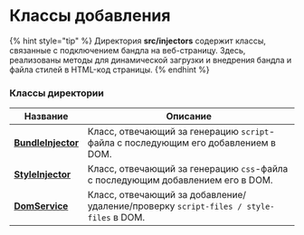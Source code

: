 # Классы добавления

{% hint style="tip" %}
Директория **src/injectors** содержит классы, связанные с подключением бандла на веб-страницу. Здесь, реализованы методы для динамической загрузки и внедрения бандла и файла стилей в HTML-код страницы.
{% endhint %}

### Классы директории

| Название                                      | Описание                                                                              |
|-----------------------------------------------|---------------------------------------------------------------------------------------|
| **[BundleInjector](BUNDLEINJECTOR.md)**       | Класс, отвечающий за генерацию `script`-файла с последующим его добавлением в DOM.    |
| **[StyleInjector](STYLEINJECTORDOM.md)**      | Класс, отвечающий за генерацию `css`-файла с последующим добавлением его в DOM.       |
| **[DomService](DOMSERVICE.md)**               | Класс, отвечающий за добавление/удаление/проверку `script-files / style-files` в DOM. |